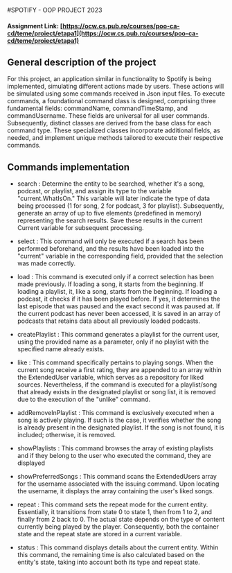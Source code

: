 #SPOTIFY - OOP PROJECT 2023

#### Assignment Link: [https://ocw.cs.pub.ro/courses/poo-ca-cd/teme/proiect/etapa1](https://ocw.cs.pub.ro/courses/poo-ca-cd/teme/proiect/etapa1)

## General description of the project

For this project, an application similar in functionality to Spotify is 
being implemented, simulating different actions made by users. These actions
will be simulated using some commands received in Json input files.
   To execute commands, a foundational command class is designed, comprising
three fundamental fields: commandName, commandTimeStamp, and commandUsername.
These fields are universal for all user commands. Subsequently, distinct 
classes are derived from the base class for each command type. These
specialized classes incorporate additional fields, as needed, and implement 
unique methods tailored to execute their respective commands.



## Commands implementation


* search : Determine the entity to be searched, whether it's a song, podcast, 
or playlist, and assign its type to the variable "current.WhatIsOn." This 
variable will later indicate the type of data being processed (1 for song, 2 
for podcast, 3 for playlist). Subsequently, generate an array of up to five 
elements (predefined in memory) representing the search results. Save these 
results in the current Current variable for subsequent processing.

* select : This command will only be executed if a search has been performed
beforehand, and the results have been loaded into the "current" variable in the
corresponding field, provided that the selection was made correctly.

* load : This command is executed only if a correct selection has been made
previously. If loading a song, it starts from the beginning. If loading a 
playlist, it, like a song, starts from the beginning. If loading a podcast, it
checks if it has been played before. If yes, it determines the last episode 
that was paused and the exact second it was paused at. If the current podcast 
has never been accessed, it is saved in an array of podcasts that retains data
about all previously loaded podcasts.

* createPlaylist : This command generates a playlist for the current user,
using the provided name as a parameter, only if no playlist with the specified
name already exists.

* like : This command specifically pertains to playing songs. When the current
song receive a first rating, they are appended to an array within the
ExtendedUser variable, which serves as a repository for liked sources. 
Nevertheless, if the command is executed for a playlist/song that already 
exists in the designated playlist or song list, it is removed due to the 
execution of the "unlike" command.

* addRemoveInPlaylist : This command is exclusively executed when a song is
actively playing. If such is the case, it verifies whether the song is already
present in the designated playlist. If the song is not found, it is included;
otherwise, it is removed.

* showPlaylists : This command browses the array of existing playlists and if 
they belong to the user who executed the command, they are displayed

* showPreferredSongs : This command scans the ExtendedUsers array for the 
username associated with the issuing command. Upon locating the username, it
displays the array containing the user's liked songs.

* repeat : This command sets the repeat mode for the current entity.
Essentially, it transitions from state 0 to state 1, then from 1 to 2, and 
finally from 2 back to 0. The actual state depends on the type of content
currently being played by the player. Consequently, both the container state 
and the repeat state are stored in a current variable.

* status : This command displays details about the current entity. Within this
command, the remaining time is also calculated based on the entity's state, 
taking into account both its type and repeat state.
